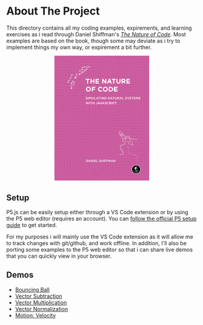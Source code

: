 # About The Project

This directory contains all my coding examples, expirements, and learning exercises as i read through Daniel Shiffman's [*The Nature of Code*](https://natureofcode.com/). Most examples are based on the book, though some may deviate as i try to implement things my own way, or expirement a bit further. 

<p align="center">
    <img style="max-width: 250px" src="./nature-of-code-cover.png" alt="Cover for 'The Nature of Code' by Daniel Shiffman"/>
</p>

## Setup

P5.js can be easily setup either through a VS Code extension or by using the P5 web editor (requires an account). You can [follow the official P5 setup guide](https://p5js.org/tutorials/setting-up-your-environment/) to get started. 

For my purposes i will mainly use the VS Code extension as it will allow me to track changes with git/github, and work offline. In addition, I'll also be porting some examples to the P5 web editor so that i can share live demos that you can quickly view in your browser.

## Demos
* [Bouncing Ball](https://editor.p5js.org/juzier/full/K0bxs4ut_)
* [Vector Subtraction](https://editor.p5js.org/juzier/full/txR8g_QMF)
* [Vector Multiplication](https://editor.p5js.org/juzier/full/1D29vg1ph)
* [Vector Normalization](https://editor.p5js.org/juzier/full/dqLIvB5kQ)
* [Motion: Velocity](https://editor.p5js.org/juzier/full/VWr25sU6S)